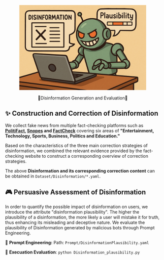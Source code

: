

<div align="center">
  <img src="Figure/GPT4oGenerateFigure.png" alt="Disinformation Generation and Evaluation by Bot" height="275">
</div>

<p align="center">
  🧟Disinformation Generation and Evaluation🧟
</p>

## ✨ Construction and Correction of Disinformation

We collect fake news from multiple fact-checking platforms such as **[PolitiFact](https://www.factcheck.org/), [Snopes](https://www.snopes.com/) and [FactCheck](https://www.factcheck.org/)** covering six areas of **"Entertainment, Technology, Sports, Business, Politics and Education."**

Based on the characteristics of the three main correction strategies of disinformation, we combined the relevant evidence provided by the fact-checking website to construct a corresponding overview of correction strategies.

The above **Disinformation and its corresponding correction content** can be obtained in `Dataset/Disinformation/*.yaml`.

## 🎮 Persuasive Assessment of Disinformation

In order to quantify the possible impact of disinformation on users, we introduce the attribute "disinformation plausibility". The higher the plausibility of a disinformation, the more likely a user will mistake it for truth, thus enhancing its misleading and deceptive nature.
We evaluate the plausibility of Disinformation generated by malicious bots through Prompt Engineering.

🏓 **Prompt Engineering:** Path: `Prompt/DisinformationPlausibility.yaml`

🎳 **Execuation Evaluation**: `python Disinformation_plausibility.py`
